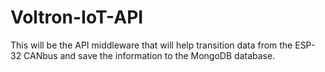 # Voltron-IoT-API
This will be the API middleware that will help transition data from the ESP-32 CANbus and save the information to the MongoDB database.
